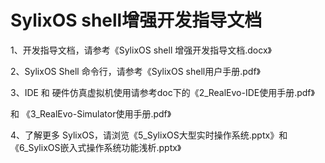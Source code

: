# 				SylixOS shell增强开发指导文档



1、开发指导文档，请参考《SylixOS shell 增强开发指导文档.docx》

2、SylixOS Shell 命令行，请参考《SylixOS shell用户手册.pdf》

3、IDE 和 硬件仿真虚拟机使用请参考doc下的《2_RealEvo-IDE使用手册.pdf》

和 《3_RealEvo-Simulator使用手册.pdf》

4、了解更多 SylixOS，请浏览《5_SylixOS大型实时操作系统.pptx》和《6_SylixOS嵌入式操作系统功能浅析.pptx》

